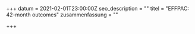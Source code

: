 +++
datum = 2021-02-01T23:00:00Z
seo_description = ""
titel = "EFFPAC: 42-month outcomes"
zusammenfassung = ""

+++
